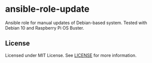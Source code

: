 # ansible-role-update

Ansible role for manual updates of Debian-based system. Tested with Debian 10 and Raspberry Pi OS Buster.

## License

Licensed under MIT License. See [LICENSE](https://github.com/lwojcik/ansible-role-update/blob/master/LICENSE) for more information.